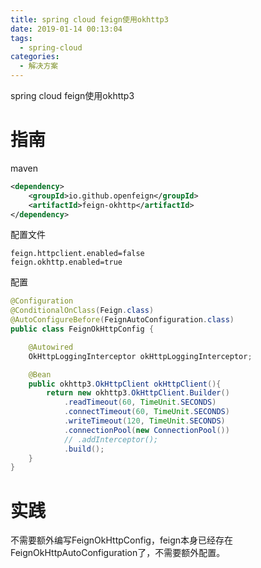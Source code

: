 ```yaml
---
title: spring cloud feign使用okhttp3
date: 2019-01-14 00:13:04
tags:
  - spring-cloud
categories: 
  - 解决方案
---
```


spring cloud feign使用okhttp3<!-- more -->
# 指南

maven

```xml
<dependency>
    <groupId>io.github.openfeign</groupId>
    <artifactId>feign-okhttp</artifactId>
</dependency>
```

配置文件

```properties
feign.httpclient.enabled=false
feign.okhttp.enabled=true
```

配置

```java
@Configuration
@ConditionalOnClass(Feign.class)
@AutoConfigureBefore(FeignAutoConfiguration.class)
public class FeignOkHttpConfig {

    @Autowired
    OkHttpLoggingInterceptor okHttpLoggingInterceptor;

    @Bean
    public okhttp3.OkHttpClient okHttpClient(){
        return new okhttp3.OkHttpClient.Builder()
            .readTimeout(60, TimeUnit.SECONDS) 
            .connectTimeout(60, TimeUnit.SECONDS) 
            .writeTimeout(120, TimeUnit.SECONDS) 
            .connectionPool(new ConnectionPool())
            // .addInterceptor();
            .build();
    }
}
```

# 实践

不需要额外编写FeignOkHttpConfig，feign本身已经存在FeignOkHttpAutoConfiguration了，不需要额外配置。